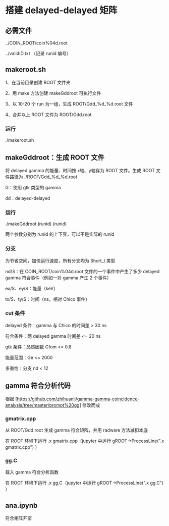 # 搭建 delayed-delayed 矩阵

## 必需文件

../COIN_ROOT/coin%04d.root

../validID.txt  （记录 runid 编号）

## makeroot.sh

1、在当前目录创建 ROOT 文件夹

2、用 make 方法创建 makeGddroot 可执行文件

3、以 10-20 个 run 为一组，生成 ROOT/Gdd_%d_%d.root 文件

4、合并以上 ROOT 文件为 ROOT/Gdd.root

### 运行

./makeroot.sh

## makeGddroot：生成 ROOT 文件

将 delayed gamma 的能量、时间按 x轴、y轴存为 ROOT 文件。生成 ROOT 文件路径为 ./ROOT/Gdd_%d_%d.root

G：使用 gtk 类型的 gamma

dd：delayed-delayed

### 运行

./makeGddroot (runid) (runid)

两个参数分别为 runid 的上下界，可以不是实际的 runid

### 分支

为节省空间，加快运行速度，所有分支均为 Short_t 类型

nd/S：在 COIN_ROOT/coin%04d.root 文件的一个事件中产生了多少 delayed gamma 符合事件（例如一对 gamma 产生 2 个事件） 

ex/S、ey/S：能量（keV）

tx/S、ty/S：时间（ns，相对 Chico 事件）

### cut 条件

delayed 条件：gamma 与 Chico 的时间差 > 30 ns

符合条件：两 delayed gamma 时间差 <= 20 ns 

gtk 条件：品质因数 Gfom <= 0.8

能量范围：Ge <= 2000

多重性：分支 nd < 12

## gamma 符合分析代码

根据 [https://github.com/zhihuanli/gamma-gamma-coincidence-analysis/tree/master/prompt%20gg] 修改而成

### gmatrix.cpp

从 ROOT/Gdd.root 生成 gamma 符合矩阵，并用 radware 方法减扣本底

在 ROOT 环境下运行 .x gmatrix.cpp（jupyter 中运行 gROOT->ProcessLine(".x gmatrix.cpp") ）

### gg.C

载入 gamma 符合分析函数

在 ROOT 环境下运行 .x gg.C（jupyter 中运行 gROOT->ProcessLine(".x gg.C") ）

## ana.ipynb

符合矩阵开窗

